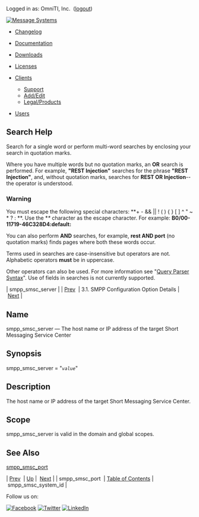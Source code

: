 Logged in as: OmniTI, Inc.  ([logout](https://support.messagesystems.com/logout.php))

[![Message Systems](https://support.messagesystems.com/images/ms-white205.png)](https://support.messagesystems.com/start.php) 

*   [Changelog](https://support.messagesystems.com/start.php?show=changelog)
*   [Documentation](https://support.messagesystems.com/docs/)
*   [Downloads](https://support.messagesystems.com/start.php)

*   [Licenses](https://support.messagesystems.com/license_summary.php)
*   <a href="">Clients</a>
    *   [Support](https://support.messagesystems.com/cs.php)
    *   [Add/Edit](https://support.messagesystems.com/edit_client.php)
    *   [Legal/Products](https://support.messagesystems.com/edit_products.php)
*   [Users](https://support.messagesystems.com/edit_customer.php)

## Search Help

Search for a single word or perform multi-word searches by enclosing your search in quotation marks.

Where you have multiple words but no quotation marks, an **OR** search is performed. For example, **"REST Injection"** searches for the phrase **"REST Injection"**, and, without quotation marks, searches for **REST OR Injection**--the operator is understood.

### Warning

You must escape the following special characters: **+ - && || ! ( ) { } [ ] ^ " ~ * ? : \**. Use the **\** character as the escape character. For example: **B0/00-11719-46C328D4\:default\:**

You can also perform **AND** searches, for example, **rest AND port** (no quotation marks) finds pages where both these words occur.

Terms used in searches are case-insensitive but operators are not. Alphabetic operators **must** be in uppercase.

Other operators can also be used. For more information see "[Query Parser Syntax](https://lucene.apache.org/core/old_versioned_docs/versions/3_0_0/queryparsersyntax.html)". Use of fields in searches is not currently supported.

| smpp_smsc_server |
| [Prev](mobility.conf.smpp_smsc_port.php)  | 3.1. SMPP Configuration Option Details |  [Next](mobility.conf.smpp_smsc_system_id.php) |

<a name="mobility.conf.smpp_smsc_server"></a>
## Name

smpp_smsc_server — The host name or IP address of the target Short Messaging Service Center

## Synopsis

smpp_smsc_server = "*`value`*"

<a name="idp2174544"></a>
## Description

The host name or IP address of the target Short Messaging Service Center.

<a name="idp2176416"></a>
## Scope

smpp_smsc_server is valid in the domain and global scopes.

<a name="idp2178272"></a>
## See Also

[smpp_smsc_port](mobility.conf.smpp_smsc_port.php "smpp_smsc_port")

| [Prev](mobility.conf.smpp_smsc_port.php)  | [Up](mobility.smpp.options.php#mobility.conf) |  [Next](mobility.conf.smpp_smsc_system_id.php) |
| smpp_smsc_port  | [Table of Contents](index.php) |  smpp_smsc_system_id |

Follow us on:

[![Facebook](https://support.messagesystems.com/images/icon-facebook.png)](http://www.facebook.com/messagesystems) [![Twitter](https://support.messagesystems.com/images/icon-twitter.png)](http://twitter.com/#!/MessageSystems) [![LinkedIn](https://support.messagesystems.com/images/icon-linkedin.png)](http://www.linkedin.com/company/message-systems)